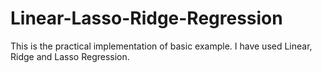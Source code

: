 # Linear-Lasso-Ridge-Regression
This is the practical implementation of basic example. I have used Linear, Ridge and Lasso Regression.
